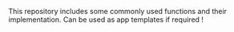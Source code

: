 This repository includes some commonly used functions and their implementation.
Can be used as app templates if required !
